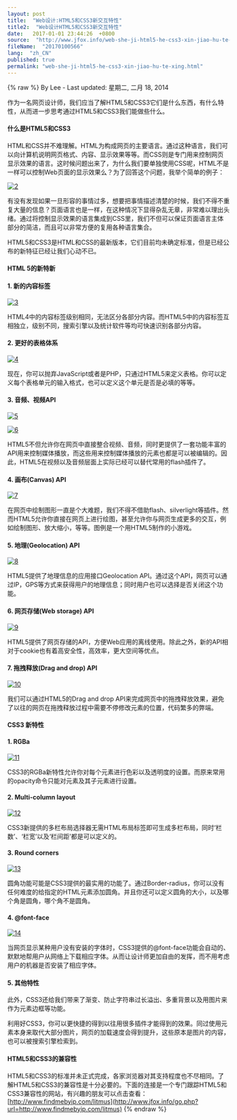 ```yaml
---
layout: post
title:  "Web设计:HTML5和CSS3新交互特性"
title2:  "Web设计HTML5和CSS3新交互特性"
date:   2017-01-01 23:44:26  +0800
source:  "http://www.jfox.info/web-she-ji-html5-he-css3-xin-jiao-hu-te-xing.html"
fileName:  "20170100566"
lang:  "zh_CN"
published: true
permalink: "web-she-ji-html5-he-css3-xin-jiao-hu-te-xing.html"
---
```

{% raw %}
By Lee - Last updated: 星期二, 二月 18, 2014

作为一名网页设计师，我们应当了解HTML5和CSS3它们是什么东西，有什么特性，从而进一步思考通过HTML5和CSS3我们能做些什么。

#### **什么是HTML5和CSS3**

HTML和CSS并不难理解。HTML为构成网页的主要语言。通过这种语言，我们可以向计算机说明网页格式、内容、显示效果等等。而CSS则是专门用来控制网页显示效果的语言。这时候问题出来了，为什么我们要单独使用CSS呢，HTML不是一样可以控制Web页面的显示效果么？为了回答这个问题，我举个简单的例子：

[![2](http://www.jfox.info/wp-content/uploads/2014/02/2.jpg)](http://www.jfox.info/go.php?url=http://www.jfox.info/wp-content/uploads/2014/02/2.jpg)

有没有发现如果一旦形容的事情过多，想要把事情描述清楚的时候，我们不得不重复大量的信息？页面语言也是一样，在这种情况下显得杂乱无章，非常难以理出头绪。通过将控制显示效果的语言集成到CSS里，我们不但可以保证页面语言主体部分的简洁，而且可以非常方便的复用各种语言集合。

HTML5和CSS3是HTML和CSS的最新版本，它们目前均未确定标准，但是已经公布的新特征已经让我们心动不已。

#### **HTML 5的新特新**

#### **1. 新的内容标签**

[![3](http://www.jfox.info/wp-content/uploads/2014/02/3.jpg)](http://www.jfox.info/go.php?url=http://www.jfox.info/wp-content/uploads/2014/02/3.jpg)

HTML4中的内容标签级别相同，无法区分各部分内容。而HTML5中的内容标签互相独立，级别不同，搜索引擎以及统计软件等均可快速识别各部分内容。

#### **2. 更好的表格体系**

[![4](http://www.jfox.info/wp-content/uploads/2014/02/4.jpg)](http://www.jfox.info/go.php?url=http://www.jfox.info/wp-content/uploads/2014/02/4.jpg)

现在，你可以抛弃JavaScript或者是PHP，只通过HTML5来定义表格。你可以定义每个表格单元的输入格式，也可以定义这个单元是否是必填的等等。

#### **3. 音频、视频API**

[![5](http://www.jfox.info/wp-content/uploads/2014/02/5.jpg)](http://www.jfox.info/go.php?url=http://www.jfox.info/wp-content/uploads/2014/02/5.jpg)

[![6](http://www.jfox.info/wp-content/uploads/2014/02/6.jpg)](http://www.jfox.info/go.php?url=http://www.jfox.info/wp-content/uploads/2014/02/6.jpg)

HTML5不但允许你在网页中直接整合视频、音频，同时更提供了一套功能丰富的API用来控制媒体播放，而这些用来控制媒体播放的元素也都是可以被编辑的。因此，HTML5在视频以及音频层面上实际已经可以替代常用的flash插件了。

#### **4. 画布(Canvas) API**

[![7](http://www.jfox.info/wp-content/uploads/2014/02/7.jpg)](http://www.jfox.info/go.php?url=http://www.jfox.info/wp-content/uploads/2014/02/7.jpg)

在网页中绘制图形一直是个大难题，我们不得不借助flash、silverlight等插件。然而HTML5允许你直接在网页上进行绘图，甚至允许你与网页生成更多的交互，例如绘制图形、放大缩小，等等。图例是一个用HTML5制作的小游戏。

#### **5. 地理(Geolocation) API**

[![8](http://www.jfox.info/wp-content/uploads/2014/02/8.jpg)](http://www.jfox.info/go.php?url=http://www.jfox.info/wp-content/uploads/2014/02/8.jpg)

HTML5提供了地理信息的应用接口Geolocation API。通过这个API，网页可以通过IP，GPS等方式来获得用户的地理信息；同时用户也可以选择是否关闭这个功能。

#### **6. 网页存储(Web storage) API**

[![9](http://www.jfox.info/wp-content/uploads/2014/02/9.jpg)](http://www.jfox.info/go.php?url=http://www.jfox.info/wp-content/uploads/2014/02/9.jpg)

HTML5提供了网页存储的API，方便Web应用的离线使用。除此之外，新的API相对于cookie也有着高安全性，高效率，更大空间等优点。

#### **7. 拖拽释放(Drag and drop) API**

[![10](http://www.jfox.info/wp-content/uploads/2014/02/10.jpg)](http://www.jfox.info/go.php?url=http://www.jfox.info/wp-content/uploads/2014/02/10.jpg)

我们可以通过HTML5的Drag and drop API来完成网页中的拖拽释放效果，避免了以往的网页在拖拽释放过程中需要不停修改元素的位置，代码繁多的弊端。

#### **CSS3 新特性**

#### **1. RGBa**

[![11](http://www.jfox.info/wp-content/uploads/2014/02/11.jpg)](http://www.jfox.info/go.php?url=http://www.jfox.info/wp-content/uploads/2014/02/11.jpg)

CSS3的RGBa新特性允许你对每个元素进行色彩以及透明度的设置。而原来常用的opacity命令只能对元素及其子元素进行设置。

#### **2. Multi-column layout**

[![12](http://www.jfox.info/wp-content/uploads/2014/02/12.jpg)](http://www.jfox.info/go.php?url=http://www.jfox.info/wp-content/uploads/2014/02/12.jpg)

CSS3新提供的多栏布局选择器无需HTML布局标签即可生成多栏布局，同时‘栏数’、‘栏宽’以及‘栏间距’都是可以定义的。

#### **3. Round corners**

[![13](http://www.jfox.info/wp-content/uploads/2014/02/13.jpg)](http://www.jfox.info/go.php?url=http://www.jfox.info/wp-content/uploads/2014/02/13.jpg)

圆角功能可能是CSS3提供的最实用的功能了。通过Border-radius，你可以没有任何难度的给指定的HTML元素添加圆角。并且你还可以定义圆角的大小，以及哪个角是圆角，哪个角不是圆角。

#### **4. @font-face**

[![14](http://www.jfox.info/wp-content/uploads/2014/02/14.jpg)](http://www.jfox.info/go.php?url=http://www.jfox.info/wp-content/uploads/2014/02/14.jpg)

当网页显示某种用户没有安装的字体时，CSS3提供的@font-face功能会自动的、默默地帮用户从网络上下载相应字体。从而让设计师更加自由的发挥，而不用考虑用户的机器是否安装了相应字体。

#### **5. 其他特性**

此外，CSS3还给我们带来了渐变、防止字符串过长溢出、多重背景以及用图片来作为元素边框等功能。

利用好CSS3，你可以更快捷的得到以往用很多插件才能得到的效果。同过使用元素本身来取代大部分图片，网页的加载速度会得到提升，这些原本是图片的内容，也可以被搜索引擎检索到。

#### **HTML5和CSS3的兼容性**

HTML5和CSS3的标准并未正式完成，各家浏览器对其支持程度也不尽相同。了解HTML5和CSS3的兼容性是十分必要的。下面的连接是一个专门跟踪HTML5和CSS3兼容性的网站，有兴趣的朋友可以点击查看：[http://www.findmebyip.com/litmus](http://www.jfox.info/go.php?url=http://www.findmebyip.com/litmus)
{% endraw %}

